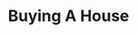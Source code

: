 ---
title: Buying A House
type: buying
tagline: Your Expert Real Estate Consultants For Life!
phone: (202) 412-4533
email: hello@okeyandassociates.com
image: /img/large_home.jpg
position: center

sections:
  - title: Delivering The Dream of Home Ownership Everywhere!
    image: /img/nice_house.jpg
    text: "Since we work primarily by referral, our team looks at the agent-client relationship completely differently. We want to help you find the right home for you — not the “quickest to close” home or the “highest commission” home. Finding the right home can be tough. The path between beginning your search and getting the keys at settlement can be long and tricky. There are many variables to consider on this road: How much home can you afford? What fees do you pay and when? How much should you offer?  What do you do if you are competing with other offers? What steps can you take to protect yourself during this process and while under contract? So, we streamline the process for you"
  - title: Our Process
    image: /img/table_shot.jpeg
    text: "We believe that knowledge truly is power. The first thing that we do for homebuyers is provide education on the process to alleviate the stress of these questions and set you up to make the best choices along the way. Okey and Associates takes a hands-on approach to the homebuying process, explaining your options along the way so that you know you're making the right decisions for you. We streamline the homebuying process for you and provide further value by offering a high-quality and reliable network of mortgage lenders, home inspectors, settlement/title companies, utility service providers, contractors, and so much more.\nBuying a home is one of the most important events in your life, and Okey and Associates is here at every step of the way and ready to guide you along this path smoothly."

contact:
    heading: "Let's get in touch"
    text: "Contact us at (202) 412-4533 or hello@okeyandassociates.com for more information and to schedule a free homebuying consultation!"
---